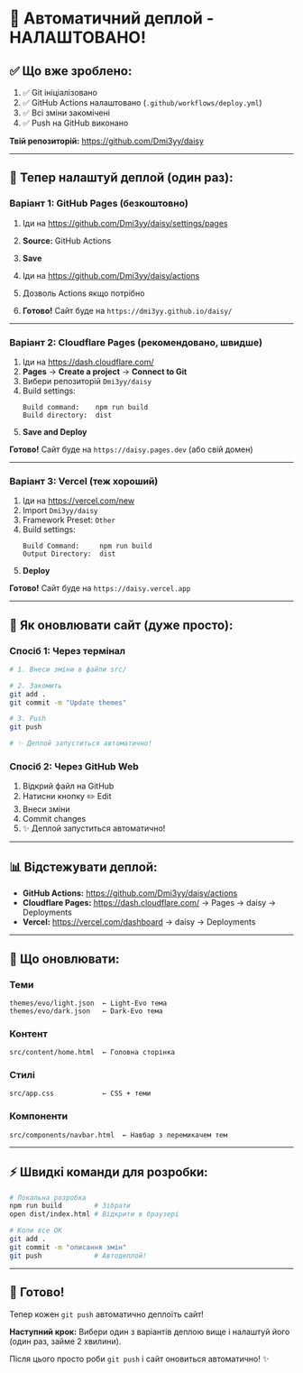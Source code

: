 # 🚀 Автоматичний деплой - НАЛАШТОВАНО!

## ✅ Що вже зроблено:

1. ✅ Git ініціалізовано
2. ✅ GitHub Actions налаштовано (`.github/workflows/deploy.yml`)
3. ✅ Всі зміни закомічені
4. ✅ Push на GitHub виконано

**Твій репозиторій:** https://github.com/Dmi3yy/daisy

---

## 🎯 Тепер налаштуй деплой (один раз):

### Варіант 1: GitHub Pages (безкоштовно)

1. Іди на https://github.com/Dmi3yy/daisy/settings/pages

2. **Source:** GitHub Actions
3. **Save**

5. Іди на https://github.com/Dmi3yy/daisy/actions
6. Дозволь Actions якщо потрібно

7. **Готово!** Сайт буде на `https://dmi3yy.github.io/daisy/`

---

### Варіант 2: Cloudflare Pages (рекомендовано, швидше)

1. Іди на https://dash.cloudflare.com/
2. **Pages** → **Create a project** → **Connect to Git**
3. Вибери репозиторій `Dmi3yy/daisy`
4. Build settings:
   ```
   Build command:    npm run build
   Build directory:  dist
   ```
5. **Save and Deploy**

**Готово!** Сайт буде на `https://daisy.pages.dev` (або свій домен)

---

### Варіант 3: Vercel (теж хороший)

1. Іди на https://vercel.com/new
2. Import `Dmi3yy/daisy`
3. Framework Preset: `Other`
4. Build settings:
   ```
   Build Command:     npm run build
   Output Directory:  dist
   ```
5. **Deploy**

**Готово!** Сайт буде на `https://daisy.vercel.app`

---

## 🔄 Як оновлювати сайт (дуже просто):

### Спосіб 1: Через термінал
```bash
# 1. Внеси зміни в файли src/

# 2. Закомить
git add .
git commit -m "Update themes"

# 3. Push
git push

# ✨ Деплой запуститься автоматично!
```

### Спосіб 2: Через GitHub Web
1. Відкрий файл на GitHub
2. Натисни кнопку ✏️ Edit
3. Внеси зміни
4. Commit changes
5. ✨ Деплой запуститься автоматично!

---

## 📊 Відстежувати деплой:

- **GitHub Actions:** https://github.com/Dmi3yy/daisy/actions
- **Cloudflare Pages:** https://dash.cloudflare.com/ → Pages → daisy → Deployments
- **Vercel:** https://vercel.com/dashboard → daisy → Deployments

---

## 🎨 Що оновлювати:

### Теми
```
themes/evo/light.json  ← Light-Evo тема
themes/evo/dark.json   ← Dark-Evo тема
```

### Контент
```
src/content/home.html  ← Головна сторінка
```

### Стилі
```
src/app.css            ← CSS + теми
```

### Компоненти
```
src/components/navbar.html  ← Навбар з перемикачем тем
```

---

## ⚡ Швидкі команди для розробки:

```bash
# Локальна розробка
npm run build        # Зібрати
open dist/index.html # Відкрити в браузері

# Коли все ОК
git add .
git commit -m "описання змін"
git push             # Автодеплой!
```

---

## 🎉 Готово!

Тепер кожен `git push` автоматично деплоїть сайт! 

**Наступний крок:** Вибери один з варіантів деплою вище і налаштуй його (один раз, займе 2 хвилини).

Після цього просто роби `git push` і сайт оновиться автоматично! ✨

